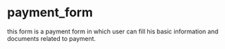 # payment_form
this form is a payment form in which user can fill his basic information  and documents  related to payment.
